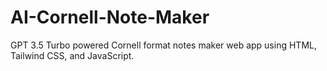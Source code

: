 # AI-Cornell-Note-Maker
GPT 3.5 Turbo powered Cornell format notes maker web app using HTML, Tailwind CSS, and JavaScript.
